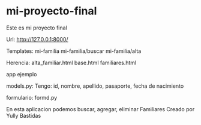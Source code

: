 # mi-proyecto-final
Este es mi proyecto final

Url: http://127.0.0.1:8000/

Templates:
mi-familia
mi-familia/buscar
mi-familia/alta

Herencia:
alta_familiar.html
base.html
familiares.html

app ejemplo

models.py:
Tengo: id, nombre, apellido, pasaporte, fecha de nacimiento

formulario:
formd.py

En esta aplicacion podemos buscar, agregar, eliminar Familiares
Creado por Yully Bastidas